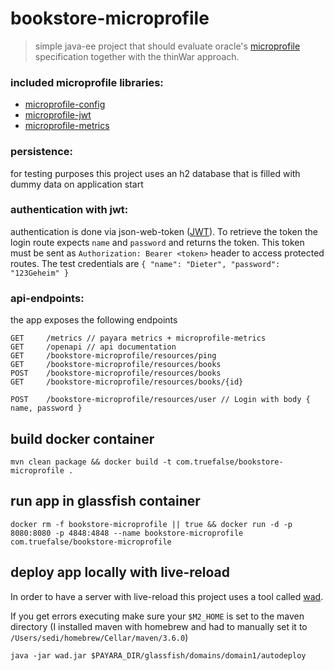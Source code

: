 # bookstore-microprofile
> simple java-ee project that should evaluate oracle's [microprofile](https://microprofile.io/) specification together with the thinWar approach.

### included microprofile libraries:
* [microprofile-config](https://microprofile.io/project/eclipse/microprofile-config)
* [microprofile-jwt](https://microprofile.io/project/eclipse/microprofile-jwt-auth)
* [microprofile-metrics](https://microprofile.io/project/eclipse/microprofile-metrics)

### persistence:
for testing purposes this project uses an h2 database that is filled with dummy data on application start

### authentication with jwt:
authentication is done via json-web-token ([JWT](https://jwt.io)). To retrieve the token the login route 
expects `name` and `password` and returns the token. This token must be sent as `Authorization: Bearer <token>`
header to access protected routes. The test credentials are `{ "name": "Dieter", "password": "123Geheim" }`

### api-endpoints:
the app exposes the following endpoints
```
GET     /metrics // payara metrics + microprofile-metrics
GET     /openapi // api documentation
GET     /bookstore-microprofile/resources/ping
GET     /bookstore-microprofile/resources/books
POST    /bookstore-microprofile/resources/books
GET     /bookstore-microprofile/resources/books/{id}

POST    /bookstore-microprofile/resources/user // Login with body { name, password }
```

## build docker container
```
mvn clean package && docker build -t com.truefalse/bookstore-microprofile .
```

## run app in glassfish container
```
docker rm -f bookstore-microprofile || true && docker run -d -p 8080:8080 -p 4848:4848 --name bookstore-microprofile com.truefalse/bookstore-microprofile 
```

## deploy app locally with live-reload
In order to have a server with live-reload this project uses a tool called [wad](https://github.com/AdamBien/wad).

If you get errors executing make sure your `$M2_HOME` is set to the maven directory (I installed maven with homebrew and had to manually set it to `/Users/sedi/homebrew/Cellar/maven/3.6.0`)

```
java -jar wad.jar $PAYARA_DIR/glassfish/domains/domain1/autodeploy
```